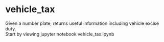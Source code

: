 # vehicle_tax
Given a number plate, returns useful information including vehicle excise duty. <br>
Start by viewing jupyter notebook vehicle_tax.ipynb
